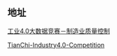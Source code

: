 

#

## 地址

[工业4.0大数据竞赛－制造业质量控制 ](https://market.tianchi.aliyun.com/outsource/offer/projectdetails.htm?spm=0.0.0.0.4X6BsZ&id=12&_is_login_redirect=true&accounttraceid=9614c4d8-b2ff-4284-891a-0efef6da0c96)




[TianChi-Industry4.0-Competition](https://github.com/wepe/TianChi-Industry4.0-Competition)
